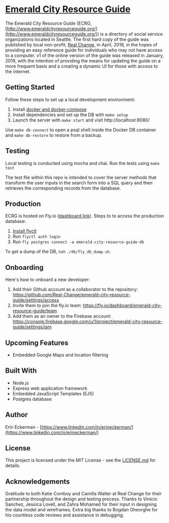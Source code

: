 # [Emerald City Resource Guide](http://www.emeraldcityresourceguide.org/)

The Emerald City Resource Guide (ECRG, [http://www.emeraldcityresourceguide.org/](http://www.emeraldcityresourceguide.org/)) is a directory of social service organizations located in Seattle.  The first hard copy of the guide was published by local non-profit, [Real Change](https://www.realchangenews.org/), in April, 2018, in the hopes of providing an easy reference guide for individuals who may not have access to a computer. v1 of the online version of the guide was released in January, 2019, with the intention of providing the means for updating the guide on a more frequent basis and a creating a dynamic UI for those with access to the internet.

## Getting Started

Follow these steps to set up a local development environment:
1. Install [docker and docker-compose](https://docs.docker.com/get-docker/)
2. Install dependencies and set up the DB with `make setup`
3. Launch the server with `make start` and visit http://localhost:8080/

Use `make db-connect` to open a psql shell inside the Docker DB container and `make db-restore` to restore from a backup.

## Testing
Local testing is conducted using mocha and chai. Run the tests using `make test`

The test file within this repo is intended to cover the server methods that transform the user inputs in the search form into a SQL query and then retrieves the corresponding records from the database.

## Production
ECRG is hosted on Fly.io ([dashboard link](https://fly.io/dashboard/emerald-city-resource-guide/)). Steps to to access the production database:
1. [Install flyctl](https://fly.io/docs/hands-on/install-flyctl/)
2. Run `flyctl auth login`
3. Run `fly postgres connect -a emerald-city-resource-guide-db` 

To get a dump of the DB, run `./db/fly_db_dump.sh`.

## Onboarding

Here's how to onboard a new developer:
1. Add their Github account as a collaborator to the repository: https://github.com/Real-Change/emerald-city-resource-guide/settings/access 
2. Invite them to join the fly.io team: https://fly.io/dashboard/emerald-city-resource-guide/team
3. Add them as an owner to the Firebase account: https://console.firebase.google.com/u/1/project/emerald-city-resource-guide/settings/iam

## Upcoming Features
- Embedded Google Maps and location filtering

## Built With
- Node.js
- Express web application framework
- Embedded JavaScript Templates (EJS)
- Postgres database

## Author
Erin Eckerman - [https://www.linkedin.com/in/erineckerman/](https://www.linkedin.com/in/erineckerman/)

## License
This project is licensed under the MIT License - see the [LICENSE.md](https://github.com/eckermania/emerald-city-resource-guide/blob/master/LICENSE) for details.

## Acknowledgements

Gratitude to both Katie Comboy and Camilla Walter at Real Change for their partnership throughout the design and testing process.  Thanks to Vinicio Sanchez, Jessica Lovell, and Zahra Mohamed for their input in designing the data model and wireframes.  Extra big thanks to Bogdan Gheorghe for his countless code reviews and assistance in debugging.
